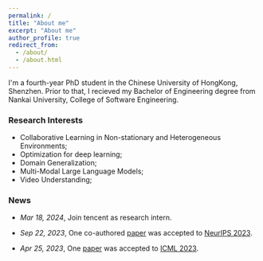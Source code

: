 ```yaml
---
permalink: /
title: "About me"
excerpt: "About me"
author_profile: true
redirect_from: 
  - /about/
  - /about.html
---
```


I'm a fourth-year PhD student in the Chinese University of HongKong, Shenzhen. Prior to that, I recieved my Bachelor of Engineering degree from Nankai University, College of Software Engineering.

### Research Interests

- Collaborative Learning in Non-stationary and Heterogeneous Environments;
- Optimization for deep learning;
- Domain Generalization;
- Multi-Modal Large Language Models;
- Video Understanding;

### News

- *Mar 18, 2024*, Join tencent as research intern.

- *Sep 22, 2023*, One co-authored [paper](https://arxiv.org/abs/2205.13925) was accepted to [NeurIPS 2023](https://neurips.cc/Conferences/2023).

- *Apr 25, 2023*, One [paper](https://arxiv.org/abs/2205.13462) was accepted to [ICML 2023](https://icml.cc/#).

